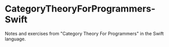# CategoryTheoryForProgrammers-Swift
Notes and exercises from "Category Theory For Programmers" in the Swift language.
